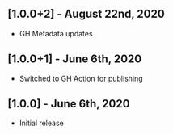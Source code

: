 ## [1.0.0+2] - August 22nd, 2020

* GH Metadata updates


## [1.0.0+1] - June 6th, 2020

* Switched to GH Action for publishing


## [1.0.0] - June 6th, 2020

* Initial release

